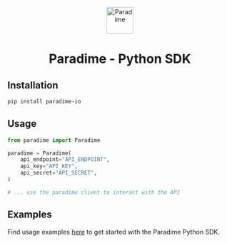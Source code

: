 <p align="center">
  <a href="https://www.paradime.io">
        <img alt="Paradime" src="https://app.paradime.io/logo192.png" width="60" />
    </a>
</p>

<h1 align="center">
  Paradime - Python SDK
</h1>

## Installation

```sh
pip install paradime-io
```

## Usage

```python
from paradime import Paradime

paradime = Paradime(
    api_endpoint="API_ENDPOINT", 
    api_key="API_KEY", 
    api_secret="API_SECRET",
)

# ... use the paradime client to interact with the API
```

## Examples

Find usage examples [here](https://github.com/paradime-io/paradime-python-sdk/tree/main/examples) to get started with the Paradime Python SDK.
